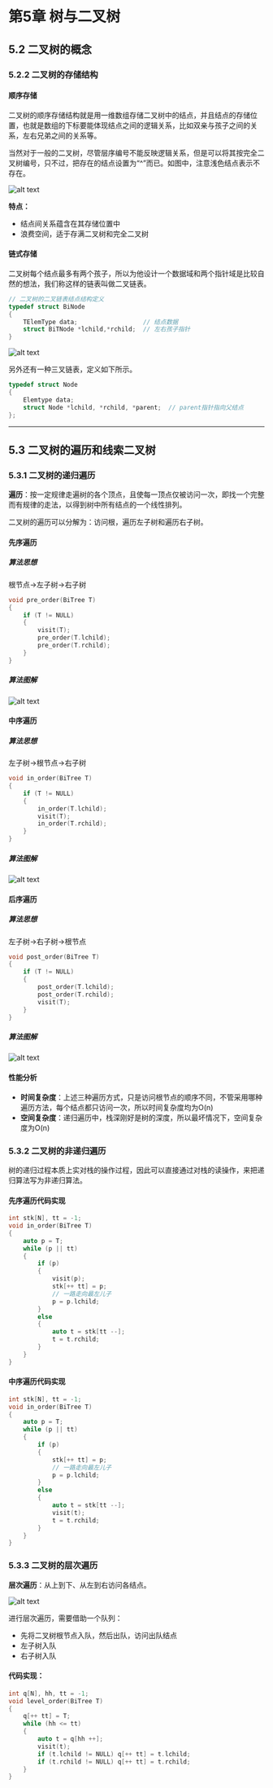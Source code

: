 # 第5章 树与二叉树

## 5.2 二叉树的概念

### 5.2.2 二叉树的存储结构

#### 顺序存储

二叉树的顺序存储结构就是用一维数组存储二叉树中的结点，并且结点的存储位置，也就是数组的下标要能体现结点之间的逻辑关系，比如双亲与孩子之间的关系，左右兄弟之间的关系等。

当然对于一般的二叉树，尽管层序编号不能反映逻辑关系，但是可以将其按完全二叉树编号，只不过，把存在的结点设置为“^”而已。如图中，注意浅色结点表示不存在。

![alt text](https://img-blog.csdnimg.cn/20200620132130300.png#pic_center)

**特点：**
- 结点间关系蕴含在其存储位置中
- 浪费空间，适于存满二叉树和完全二叉树

#### 链式存储

二叉树每个结点最多有两个孩子，所以为他设计一个数据域和两个指针域是比较自然的想法，我们称这样的链表叫做二叉链表。


``` C++
// 二叉树的二叉链表结点结构定义
typedef struct BiNode
{
	TElemType data;    				 // 结点数据
	struct BiTNode *lchild,*rchild;  // 左右孩子指针
}
```

![alt text](https://img-blog.csdnimg.cn/20200620133242906.png#pic_center)

另外还有一种三叉链表，定义如下所示。
``` C++
typedef struct Node
{   
	Elemtype data;
	struct Node *lchild, *rchild, *parent;  // parent指针指向父结点
};
```
---
## 5.3 二叉树的遍历和线索二叉树

### 5.3.1 二叉树的递归遍历

**遍历**：按一定规律走遍树的各个顶点，且使每一顶点仅被访问一次，即找一个完整而有规律的走法，以得到树中所有结点的一个线性排列。

二叉树的遍历可以分解为：访问根，遍历左子树和遍历右子树。

#### 先序遍历

##### 算法思想
根节点→左子树→右子树

``` C++
void pre_order(BiTree T)
{
	if (T != NULL)
	{
		visit(T);
		pre_order(T.lchild);
		pre_order(T.rchild);
	}
}
```
##### 算法图解
![alt text](https://developer.qcloudimg.com/http-save/yehe-admin/476cc2797c949cbad013db8f940786b7.png)

#### 中序遍历

##### 算法思想
左子树→根节点→右子树

``` C++
void in_order(BiTree T)
{
	if (T != NULL)
	{
		in_order(T.lchild);
		visit(T);
		in_order(T.rchild);
	}
}
```
##### 算法图解
![alt text](https://developer.qcloudimg.com/http-save/yehe-admin/4e72e965f0533784674e654a1c7dab63.png)

#### 后序遍历

##### 算法思想
左子树→右子树→根节点

``` C++
void post_order(BiTree T)
{
	if (T != NULL)
	{
		post_order(T.lchild);
		post_order(T.rchild);
		visit(T);
	}
}
```
##### 算法图解
![alt text](https://developer.qcloudimg.com/http-save/yehe-admin/23657993645fa486e5cb3c656c11128f.png)

#### 性能分析

- **时间复杂度**：上述三种遍历方式，只是访问根节点的顺序不同，不管采用哪种遍历方法，每个结点都只访问一次，所以时间复杂度均为O(n)
- **空间复杂度**：递归遍历中，栈深刚好是树的深度，所以最坏情况下，空间复杂度为O(n)

### 5.3.2 二叉树的非递归遍历

树的递归过程本质上实对栈的操作过程，因此可以直接通过对栈的读操作，来把递归算法写为非递归算法。

#### 先序遍历代码实现
``` C++
int stk[N], tt = -1;
void in_order(BiTree T)
{
	auto p = T;
	while (p || tt)
	{
		if (p)
		{
			visit(p);
			stk[++ tt] = p;
			// 一路走向最左儿子
			p = p.lchild;
		}
		else
		{
			auto t = stk[tt --];
			t = t.rchild;
		}
	}
}
```

#### 中序遍历代码实现
``` C++
int stk[N], tt = -1;
void in_order(BiTree T)
{
	auto p = T;
	while (p || tt)
	{
		if (p)
		{
			stk[++ tt] = p;
			// 一路走向最左儿子
			p = p.lchild;
		}
		else
		{
			auto t = stk[tt --];
			visit(t);
			t = t.rchild;
		}
	}
}
```

### 5.3.3 二叉树的层次遍历

**层次遍历**：从上到下、从左到右访问各结点。

![alt text](https://img-blog.csdnimg.cn/5461810bfdb441ba87d2c78bc3f3e252.png)

进行层次遍历，需要借助一个队列：
- 先将二叉树根节点入队，然后出队，访问出队结点
- 左子树入队
- 右子树入队

#### 代码实现：

``` C++
int q[N], hh, tt = -1;
void level_order(BiTree T)
{
	q[++ tt] = T;
	while (hh <= tt)
	{
		auto t = q[hh ++];
		visit(t);
		if (t.lchild != NULL) q[++ tt] = t.lchild;
		if (t.rchild != NULL) q[++ tt] = t.rchild;
	}
}
```

<!-- ![alt text] -->
